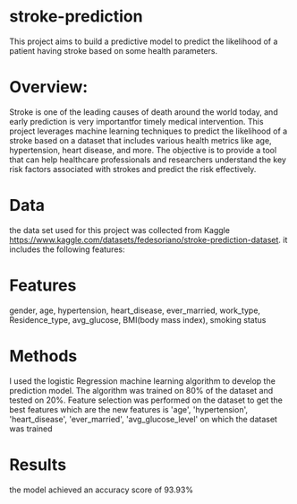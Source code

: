 # stroke-prediction
This project aims to build a predictive model to predict the likelihood of a patient having stroke based on some health parameters.
# Overview:
Stroke is one of the leading causes of death around the world today, and early prediction is very importantfor timely medical intervention. This project leverages machine learning techniques to predict the likelihood of a stroke based on a dataset that includes various health metrics like age, hypertension, heart disease, and more.
The objective is to provide a tool that can help healthcare professionals and researchers understand the key risk factors associated with strokes and predict the risk effectively.
# Data
the data set used for this project was collected from Kaggle https://www.kaggle.com/datasets/fedesoriano/stroke-prediction-dataset. it includes the following features:


# Features
gender, age, hypertension, heart_disease, ever_married, work_type, Residence_type, avg_glucose, BMI(body mass index), smoking status
# Methods
I used the logistic Regression machine learning algorithm to develop the prediction model. The algorithm was trained on 80% of the dataset and tested on 20%.
Feature selection was performed on the dataset to get the best features which are the new features is 'age', 'hypertension', 'heart_disease', 'ever_married', 'avg_glucose_level' on which the dataset was trained
# Results
the model achieved an accuracy score of 93.93%
